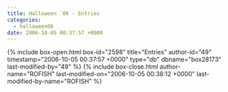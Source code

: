 ```yaml
---
title: Halloween `06 - Entries
categories:
  - halloween06
date: 2006-10-05 00:37:57 +0000
---
```

{% include box-open.html box-id="2598" title="Entries" author-id="49" timestamp="2006-10-05 00:37:57 +0000" type="db" dbname="box28173" last-modified-by="49" %}
<navigator /><displaytor />
{% include box-close.html author-name="ROFISH" last-modified-on="2006-10-05 00:38:12 +0000" last-modified-by-name="ROFISH" %}
